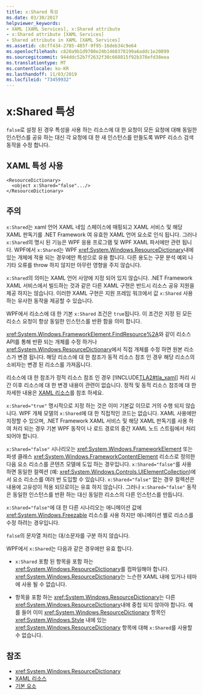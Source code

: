 ```yaml
---
title: x:Shared 특성
ms.date: 03/30/2017
helpviewer_keywords:
- XAML [XAML Services], x:Shared attribute
- x:Shared attribute [XAML Services]
- Shared attribute in XAML [XAML Services]
ms.assetid: c8cff434-2785-405f-9f95-16deb34c9e64
ms.openlocfilehash: c820a9b1d9708e24b1460378199a6addc1e20899
ms.sourcegitcommit: 944ddc52b7f2632f30c668815f92b378efd38eea
ms.translationtype: MT
ms.contentlocale: ko-KR
ms.lasthandoff: 11/03/2019
ms.locfileid: "73459932"
---
```

# <a name="xshared-attribute"></a>x:Shared 특성
`false`로 설정 된 경우 특성을 사용 하는 리소스에 대 한 요청이 모든 요청에 대해 동일한 인스턴스를 공유 하는 대신 각 요청에 대 한 새 인스턴스를 만들도록 WPF 리소스 검색 동작을 수정 합니다.  
  
## <a name="xaml-attribute-usage"></a>XAML 특성 사용  
  
```xaml  
<ResourceDictionary>  
  <object x:Shared="false".../>  
</ResourceDictionary>  
```  
  
## <a name="remarks"></a>주의  
 `x:Shared`는 xaml 언어 XAML 네임 스페이스에 매핑되고 XAML 서비스 및 해당 XAML 판독기를 .NET Framework 여 유효한 XAML 언어 요소로 인식 됩니다. 그러나 `x:Shared`의 명시 된 기능은 WPF 응용 프로그램 및 WPF XAML 파서에만 관련 됩니다. WPF에서 `x:Shared`는 WPF <xref:System.Windows.ResourceDictionary>내에 있는 개체에 적용 되는 경우에만 특성으로 유용 합니다. 다른 용도는 구문 분석 예외 나 기타 오류를 throw 하지 않지만 아무런 영향을 주지 않습니다.  
  
 `x:Shared`의 의미는 XAML 언어 사양에 지정 되어 있지 않습니다. .NET Framework XAML 서비스에서 빌드하는 것과 같은 다른 XAML 구현은 반드시 리소스 공유 지원을 제공 하지는 않습니다. 이러한 XAML 구현은 지원 프레임 워크에서 값 `x:Shared` 사용 하는 유사한 동작을 제공할 수 있습니다.  
  
 WPF에서 리소스에 대 한 기본 `x:Shared` 조건은 `true`됩니다. 이 조건은 지정 된 모든 리소스 요청이 항상 동일한 인스턴스를 반환 함을 의미 합니다.  
  
 <xref:System.Windows.FrameworkElement.FindResource%2A>와 같이 리소스 API를 통해 반환 되는 개체를 수정 하거나 <xref:System.Windows.ResourceDictionary>에서 직접 개체를 수정 하면 원본 리소스가 변경 됩니다. 해당 리소스에 대 한 참조가 동적 리소스 참조 인 경우 해당 리소스의 소비자는 변경 된 리소스를 가져옵니다.  
  
 리소스에 대 한 참조가 정적 리소스 참조 인 경우 [!INCLUDE[TLA2#tla_xaml](../../../includes/tla2sharptla-xaml-md.md)] 처리 시간 이후 리소스에 대 한 변경 내용이 관련이 없습니다. 정적 및 동적 리소스 참조에 대 한 자세한 내용은 [XAML 리소스](../../desktop-wpf/fundamentals/xaml-resources-define.md)를 참조 하세요.  
  
 `x:Shared="true"` 명시적으로 지정 하는 것은 이미 기본값 이므로 거의 수행 되지 않습니다. WPF 개체 모델의 `x:Shared`에 대 한 직접적인 코드는 없습니다. XAML 사용에만 지정할 수 있으며, .NET Framework XAML 서비스 및 해당 XAML 판독기를 사용 하 여 처리 되는 경우 기본 WPF 동작이 나 로드 경로의 중간 XAML 노드 스트림에서 처리 되어야 합니다.  
  
 `x:Shared="false"` 시나리오는 <xref:System.Windows.FrameworkElement> 또는 파생 클래스 <xref:System.Windows.FrameworkContentElement> 리소스로 정의한 다음 요소 리소스를 콘텐츠 모델에 도입 하는 경우입니다. `x:Shared="false"`를 사용 하면 동일한 컬렉션 (예: <xref:System.Windows.Controls.UIElementCollection>)에서 요소 리소스를 여러 번 도입할 수 있습니다. `x:Shared="false"` 없는 경우 컬렉션은 내용에 고유성이 적용 되므로이는 유효 하지 않습니다. 그러나 `x:Shared="false"` 동작은 동일한 인스턴스를 반환 하는 대신 동일한 리소스의 다른 인스턴스를 만듭니다.  
  
 `x:Shared="false"`에 대 한 다른 시나리오는 애니메이션 값에 <xref:System.Windows.Freezable> 리소스를 사용 하지만 애니메이션 별로 리소스를 수정 하려는 경우입니다.  
  
 `false`의 문자열 처리는 대/소문자를 구분 하지 않습니다.  
  
 WPF에서 `x:Shared`는 다음과 같은 경우에만 유효 합니다.  
  
- `x:Shared` 포함 된 항목을 포함 하는 <xref:System.Windows.ResourceDictionary>를 컴파일해야 합니다. <xref:System.Windows.ResourceDictionary>는 느슨한 XAML 내에 있거나 테마에 사용 될 수 없습니다.  
  
- 항목을 포함 하는 <xref:System.Windows.ResourceDictionary>는 다른 <xref:System.Windows.ResourceDictionary>내에 중첩 되지 않아야 합니다. 예를 들어 이미 <xref:System.Windows.ResourceDictionary> 항목인 <xref:System.Windows.Style> 내에 있는 <xref:System.Windows.ResourceDictionary> 항목에 대해 `x:Shared`를 사용할 수 없습니다.  
  
## <a name="see-also"></a>참조

- <xref:System.Windows.ResourceDictionary>
- [XAML 리소스](../../desktop-wpf/fundamentals/xaml-resources-define.md)
- [기본 요소](../wpf/advanced/base-elements.md)
